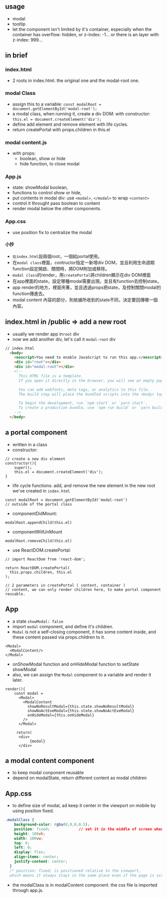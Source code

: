 ## usage
- modal
- tooltip
- let the component isn't limited by it's container, 
especially when the container has overflow: hidden, or z-index: -1... or there is an layer with z-index: 999...


## in brief
### index.html
- 2 roots in index.html. the original one and the modal-root one.
### modal Class
- assign this to a variable: ```const modalRoot = document.getElementById('modal-root');```
- a modal class, when running it, create a div DOM: with constructor: ```this.el = document.createElement('div');```
- define add element and remove element with life cycles.
- return createPortal with props.children in this.el
### modal content.js
- with props:
  - boolean, show or hide
  - hide function, to close modal
### App.js
- state: showModal boolean, 
- functions to control show or hide, 
- put contents in modal div: use ```<modal>```, ```</modal>``` to wrap ```<content>```
- control it throught pass boolean to content
- render modal below the other components.
### App.css
- use position fix to centralize the modal


#### 小抄
- ```在index.html```設兩個root，一個給portal使用。
- 在```modal class```裡面，contructor指定一新增div DOM，並且利用生命週期function設定開啟、關閉時，將DOM附加或移除。
- ```modal class```的render，用```createPortal```將children顯示在div DOM裡面
- 在app裡面的state，設定哪種modal需要出現。並且有function去控制state。
- app render的地方，<Modal>裡面夾著<content>，並且透過props把state，及控制關閉modal的function傳進去。
- modal content 內容的部分，則依據所收到的state不同，決定要回傳哪一個內容。




## index.html in /public => add a new root
- usually we render app in```root``` div
- now we add another div, let's call it ```modal-root``` div
```html
// index.html
  <body>
    <noscript>You need to enable JavaScript to run this app.</noscript>
    <div id="root"></div>
    <div id="modal-root"></div>
    <!--
      This HTML file is a template.
      If you open it directly in the browser, you will see an empty page.

      You can add webfonts, meta tags, or analytics to this file.
      The build step will place the bundled scripts into the <body> tag.

      To begin the development, run `npm start` or `yarn start`.
      To create a production bundle, use `npm run build` or `yarn build`.
    -->
  </body>
```
## a portal component
- written in a class
- constructor:
```
// create a new div element 
constructor(){
    super();
    this.el = document.createElement('div');
}
```
- life cycle functions: add, and remove the new element in the new root we've created in ```index.html```
```
const modalRoot = document.getElementById('modal-root')
// outside of the portal class
```
  - componentDidMount:
  ```
  modalRoot.appendChild(this.el)
  ```
  - componentWillUnMount
  ```
  modalRoot.removeChild(this.el)
  ```
- use ReactDOM.createPortal:
```
// import ReactDom from 'react-dom';

return ReactDOM.createPortal(
  this.props.children, this.el
);

// 2 parameters in createPortal ( content, container )
// content, we can only render children here, to make portal component reusable.
```

## App
- a state ```showModal: false```
- import ```modal``` component, and define it's children. 
- ```Modal``` is not a self-closing component, it has some content inside, and these content passed via props.children to it.
```
<Modal>
  <ModalContent/>
</Modal>
```
- onShowModal function and onHideModal function to setState showModal
- also, we can assign the ```Modal``` component to a variable and render it later.
```
render(){
    const modal = 
      <Modal>
        <ModalContent
          showNoResultModal={this.state.showNoResultModal}
          showNoActExeModal={this.state.showNoActExeModal}
          onHideModal={this.onHideModal}
        />
      </Modal>
     
     return( 
      <div>
           {modal}
      </div>  
```


## a modal content component
- to keep modal conponent reusable
- depend on modalState, return different content as modal children


## App.css
- to define size of modal, ad keep it center in the viewport on mobile by using position fixed.
```css
.modalClass {
    background-color: rgba(0,0,0,0.5);
    position: fixed;             // set it in the middle of screen when scrolling
    height: 100vh;
    width: 100vw;
    top: 0;
    left: 0;
    display: flex;
    align-items: center;
    justify-content: center;
  }
  /* position: fixed; is positioned relative to the viewport, 
  which means it always stays in the same place even if the page is scrolled */
```
- the modalClass is in modalContent component. the css file is imported through app.js.













